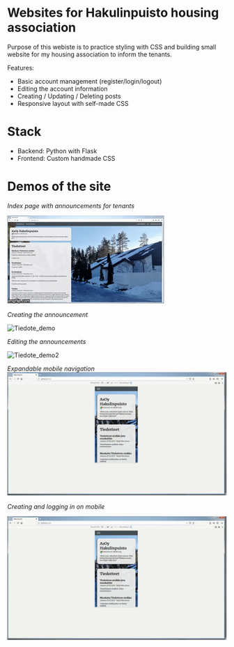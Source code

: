 # Websites for Hakulinpuisto housing association

Purpose of this webiste is to practice styling with CSS and building 
small website for my housing association to inform the tenants.

Features:
- Basic account management (register/login/logout)
- Editing the account information
- Creating / Updating / Deleting posts
- Responsive layout with self-made CSS

# Stack
- Backend: Python with Flask
- Frontend: Custom handmade CSS

# Demos of the site
*Index page with announcements for tenants*

![Index_demo](demo/Index_Responsiivisyys.gif)

*Creating the announcement*

![Tiedote_demo](demo/LuoTiedote.gif)

*Editing the announcements*

![Tiedote_demo2](demo/MuokkaaTiedote.gif)

*Expandable mobile navigation*
![Mobile_nav](demo/MobiiliNav.gif)

*Creating and logging in on mobile*

![Mobile_nav](demo/LuoKirjaudu.gif)

